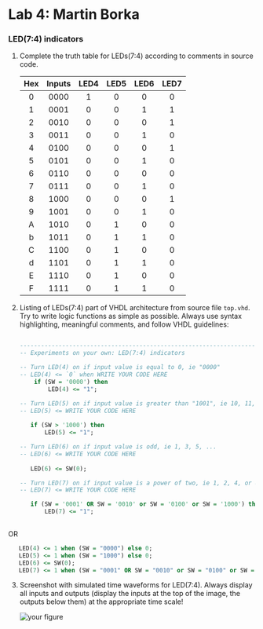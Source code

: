 # Lab 4: Martin Borka

### LED(7:4) indicators

1. Complete the truth table for LEDs(7:4) according to comments in source code.

   | **Hex** | **Inputs** | **LED4** | **LED5** | **LED6** | **LED7** |
   | :-: | :-: | :-: | :-: | :-: | :-: |
   | 0 | 0000 | 1 | 0 | 0 | 0 |
   | 1 | 0001 | 0 | 0 | 1 | 1 |
   | 2 | 0010 | 0 | 0 | 0 | 1 |
   | 3 | 0011 | 0 | 0 | 1 | 0 |
   | 4 | 0100 | 0 | 0 | 0 | 1 |
   | 5 | 0101 | 0 | 0 | 1 | 0 |
   | 6 | 0110 | 0 | 0 | 0 | 0 |
   | 7 | 0111 | 0 | 0 | 1 | 0 |
   | 8 | 1000 | 0 | 0 | 0 | 1 |
   | 9 | 1001 | 0 | 0 | 1 | 0 |
   | A | 1010 | 0 | 1 | 0 | 0 |
   | b | 1011 | 0 | 1 | 1 | 0 |
   | C | 1100 | 0 | 1 | 0 | 0 |
   | d | 1101 | 0 | 1 | 1 | 0 |
   | E | 1110 | 0 | 1 | 0 | 0 |
   | F | 1111 | 0 | 1 | 1 | 0 |

2. Listing of LEDs(7:4) part of VHDL architecture from source file `top.vhd`. Try to write logic functions as simple as possible. Always use syntax highlighting, meaningful comments, and follow VHDL guidelines:

   ```vhdl
   
   --------------------------------------------------------------------
   -- Experiments on your own: LED(7:4) indicators

   -- Turn LED(4) on if input value is equal to 0, ie "0000"
   -- LED(4) <= `0` when WRITE YOUR CODE HERE
       if (SW = '0000') then
           LED(4) <= "1";
   
   -- Turn LED(5) on if input value is greater than "1001", ie 10, 11, 12, ...
   -- LED(5) <= WRITE YOUR CODE HERE
    
      if (SW > '1000') then
          LED(5) <= "1"; 

   -- Turn LED(6) on if input value is odd, ie 1, 3, 5, ...
   -- LED(6) <= WRITE YOUR CODE HERE
    
      LED(6) <= SW(0);

   -- Turn LED(7) on if input value is a power of two, ie 1, 2, 4, or 8
   -- LED(7) <= WRITE YOUR CODE HERE

      if (SW = '0001' OR SW = '0010' or SW = '0100' or SW = '1000') then
          LED(7) <= "1";
          
   ```

OR

   ```vhdl
      LED(4) <= 1 when (SW = "0000") else 0;
      LED(5) <= 1 when (SW = "1000") else 0;
      LED(6) <= SW(0);
      LED(7) <= 1 when (SW = "0001" OR SW = "0010" or SW = "0100" or SW = "1000") else 0;

   ```

3. Screenshot with simulated time waveforms for LED(7:4). Always display all inputs and outputs (display the inputs at the top of the image, the outputs below them) at the appropriate time scale!

   ![your figure]()
